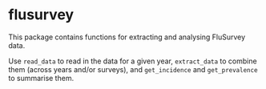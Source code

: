 flusurvey
=========

This package contains functions for extracting and analysing FluSurvey data.

Use `read_data` to read in the data for a given year, `extract_data` to combine them (across years and/or surveys), and `get_incidence` and `get_prevalence` to summarise them.
